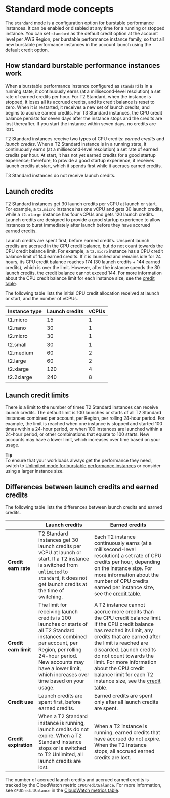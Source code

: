 # Standard mode concepts<a name="burstable-performance-instances-standard-mode-concepts"></a>

The `standard` mode is a configuration option for burstable performance instances\. It can be enabled or disabled at any time for a running or stopped instance\. You can set `standard` as the default credit option at the account level per AWS Region, per burstable performance instance family, so that all new burstable performance instances in the account launch using the default credit option\.

## How standard burstable performance instances work<a name="how-burstable-performance-instances-standard-works"></a>

When a burstable performance instance configured as `standard` is in a running state, it continuously earns \(at a millisecond\-level resolution\) a set rate of earned credits per hour\. For T2 Standard, when the instance is stopped, it loses all its accrued credits, and its credit balance is reset to zero\. When it is restarted, it receives a new set of launch credits, and begins to accrue earned credits\. For T3 Standard instances, the CPU credit balance persists for seven days after the instance stops and the credits are lost thereafter\. If you start the instance within seven days, no credits are lost\.

T2 Standard instances receive two types of CPU credits: *earned credits* and *launch credits*\. When a T2 Standard instance is in a running state, it continuously earns \(at a millisecond\-level resolution\) a set rate of earned credits per hour\. At start, it has not yet earned credits for a good startup experience; therefore, to provide a good startup experience, it receives launch credits at start, which it spends first while it accrues earned credits\.

T3 Standard instances do not receive launch credits\.

## Launch credits<a name="launch-credits"></a>

T2 Standard instances get 30 launch credits per vCPU at launch or start\. For example, a `t2.micro` instance has one vCPU and gets 30 launch credits, while a `t2.xlarge` instance has four vCPUs and gets 120 launch credits\. Launch credits are designed to provide a good startup experience to allow instances to burst immediately after launch before they have accrued earned credits\.

Launch credits are spent first, before earned credits\. Unspent launch credits are accrued in the CPU credit balance, but do not count towards the CPU credit balance limit\. For example, a `t2.micro` instance has a CPU credit balance limit of 144 earned credits\. If it is launched and remains idle for 24 hours, its CPU credit balance reaches 174 \(30 launch credits \+ 144 earned credits\), which is over the limit\. However, after the instance spends the 30 launch credits, the credit balance cannot exceed 144\. For more information about the CPU credit balance limit for each instance size, see the [credit table](burstable-credits-baseline-concepts.md#burstable-performance-instances-credit-table)\.

The following table lists the initial CPU credit allocation received at launch or start, and the number of vCPUs\.


|  Instance type  |  Launch credits  |  vCPUs  | 
| --- | --- | --- | 
| t1\.micro |  15  |  1  | 
| t2\.nano |  30  |  1  | 
| t2\.micro |  30  |  1  | 
| t2\.small |  30  |  1  | 
| t2\.medium |  60  |  2  | 
| t2\.large |  60  |  2  | 
| t2\.xlarge |  120  |  4  | 
| t2\.2xlarge |  240  |  8  | 

## Launch credit limits<a name="launch-credit-limits"></a>

There is a limit to the number of times T2 Standard instances can receive launch credits\. The default limit is 100 launches or starts of all T2 Standard instances combined per account, per Region, per rolling 24\-hour period\. For example, the limit is reached when one instance is stopped and started 100 times within a 24\-hour period, or when 100 instances are launched within a 24\-hour period, or other combinations that equate to 100 starts\. New accounts may have a lower limit, which increases over time based on your usage\.

**Tip**  
To ensure that your workloads always get the performance they need, switch to [Unlimited mode for burstable performance instances](burstable-performance-instances-unlimited-mode.md) or consider using a larger instance size\.

## Differences between launch credits and earned credits<a name="burstable-performance-instances-diff-launch-earned-credits"></a>

The following table lists the differences between launch credits and earned credits\.


|    |  Launch credits  |  Earned credits  | 
| --- | --- | --- | 
|  **Credit earn rate**  |  T2 Standard instances get 30 launch credits per vCPU at launch or start\. If a T2 instance is switched from `unlimited` to `standard`, it does not get launch credits at the time of switching\.  |  Each T2 instance continuously earns \(at a millisecond\-level resolution\) a set rate of CPU credits per hour, depending on the instance size\. For more information about the number of CPU credits earned per instance size, see the [credit table](burstable-credits-baseline-concepts.md#burstable-performance-instances-credit-table)\.  | 
|  **Credit earn limit**  |  The limit for receiving launch credits is 100 launches or starts of all T2 Standard instances combined per account, per Region, per rolling 24\-hour period\. New accounts may have a lower limit, which increases over time based on your usage\.  |  A T2 instance cannot accrue more credits than the CPU credit balance limit\. If the CPU credit balance has reached its limit, any credits that are earned after the limit is reached are discarded\. Launch credits do not count towards the limit\. For more information about the CPU credit balance limit for each T2 instance size, see the [credit table](burstable-credits-baseline-concepts.md#burstable-performance-instances-credit-table)\.  | 
|  **Credit use**  |  Launch credits are spent first, before earned credits\.  |  Earned credits are spent only after all launch credits are spent\.  | 
|  **Credit expiration**  |  When a T2 Standard instance is running, launch credits do not expire\. When a T2 Standard instance stops or is switched to T2 Unlimited, all launch credits are lost\.  |  When a T2 instance is running, earned credits that have accrued do not expire\. When the T2 instance stops, all accrued earned credits are lost\.  | 

The number of accrued launch credits and accrued earned credits is tracked by the CloudWatch metric `CPUCreditBalance`\. For more information, see `CPUCreditBalance` in the [CloudWatch metrics table](burstable-performance-instances-monitoring-cpu-credits.md#burstable-performance-instances-CW-metrics-table)\.